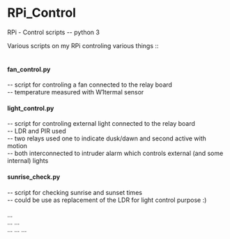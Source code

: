 # RPi_Control
RPi - Control scripts -- python 3

Various scripts on my RPi controling various things :: </br>
</br>
<H4>fan_control.py </H4>
-- script for controling a fan connected to the relay board </br>
-- temperature measured with W1termal sensor </br>
<H4>light_control.py </H4>
-- script for controling external light connected to the relay board </br>
-- LDR and PIR used </br>
-- two relays used one to indicate dusk/dawn and second active with motion </br>
-- both interconnected to intruder alarm which controls external (and some internal) lights </br>
<H4>sunrise_check.py </H4>
-- script for checking sunrise and sunset times </br> 
-- could be use as replacement of the LDR for light control purpose :) </br>
</br>
... </br>
... ... </br>
... ... ... </br>
